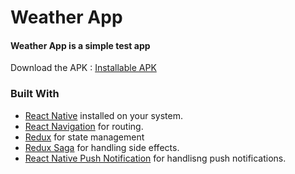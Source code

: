 # Weather App


#### Weather App is a simple test app

Download the APK : [Installable APK](https://github.com/ishraqe/weather-app-test/raw/master/apk/app-release.apk)


### Built With

 - [React Native](https://facebook.github.io/react-native/) installed on your system.
 - [React Navigation](https://reactnavigation.org/) for routing. 
 - [Redux](https://redux.js.org/) for state management
 - [Redux Saga](https://redux-saga.js.org/) for handling side effects.
 - [React Native Push Notification](https://github.com/zo0r/react-native-push-notification) for handlisng push notifications.